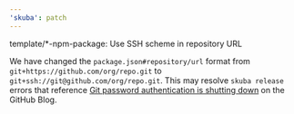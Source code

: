 ```yaml
---
'skuba': patch
---
```


template/\*-npm-package: Use SSH scheme in repository URL

We have changed the `package.json#repository/url` format from `git+https://github.com/org/repo.git` to `git+ssh://git@github.com/org/repo.git`. This may resolve `skuba release` errors that reference [Git password authentication is shutting down](https://github.blog/changelog/2021-08-12-git-password-authentication-is-shutting-down/) on the GitHub Blog.
